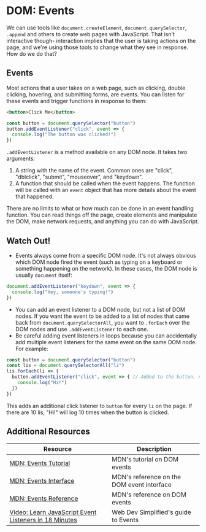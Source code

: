 # DOM: Events

We can use tools like `document.createElement`, `document.querySelector`, `.append` and others to create web pages with JavaScript. That isn't interactive though- interaction implies that the user is taking actions on the page, and we're using those tools to change what they see in response. How do we do that?

## Events

Most actions that a user takes on a web page, such as clicking, double clicking, hovering, and submitting forms, are events. You can listen for these events and trigger functions in response to them:

```html
<button>Click Me</button>
```

```js
const button = document.querySelector("button")
button.addEventListener("click", event => {
  console.log("The button was clicked!")
})
```

`.addEventListener` is a method available on any DOM node. It takes two arguments:

1. A string with the name of the event. Common ones are "click", "dblclick", "submit", "mouseover", and "keydown".
2. A function that should be called when the event happens. The function will be called with an `event` object that has more details about the event that happened.

There are no limits to what or how much can be done in an event handling function. You can read things off the page, create elements and manipulate the DOM, make network requests, and anything you can do with JavaScript.

## Watch Out!

* Events always come from a specific DOM node. It's not always obvious which DOM node fired the event (such as typing on a keyboard or something happening on the network). In these cases, the DOM node is usually `document` itself:

```js
document.addEventListener("keydown", event => {
  console.log("Hey, someone's typing!")
})
```

* You can add an event listener to a DOM node, but not a list of DOM nodes. If you want the event to be added to a list of nodes that came back from `document.querySelectorAll`, you want to `.forEach` over the DOM nodes and use `.addEventListener` to each one.
* Be careful adding event listeners in loops because you can accidentally add multiple event listeners for the same event on the same DOM node. For example:

```js
const button = document.querySelector("button")
const lis = document.querySelectorAll("li")
lis.forEach(li => {
  button.addEventListener("click", event => { // Added to the button, not the li!
    console.log("Hi!")
  })
})
```

This adds an additional click listener to `button` for every `li` on the page. If there are 10 lis, "Hi!" will log 10 times when the button is clicked.

## Additional Resources

| Resource | Description |
| --- | --- |
| [MDN: Events Tutorial](https://developer.mozilla.org/en-US/docs/Learn/JavaScript/Building_blocks/Events) | MDN's tutorial on DOM events |
| [MDN: Events Interface](https://developer.mozilla.org/en-US/docs/Web/Events) | MDN's reference on the DOM event interface |
| [MDN: Events Reference](https://developer.mozilla.org/en-US/docs/Web/Events) | MDN's reference on DOM events |
| [Video: Learn JavaScript Event Listeners in 18 Minutes](https://www.youtube.com/watch?v=XF1_MlZ5l6M) | Web Dev Simplified's guide to Events |
